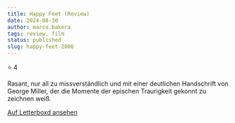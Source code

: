 ```yaml
---
title: Happy Feet (Review)
date: 2024-08-30
author: marco.bakera
tags: review, film
status: published
slug: happy-feet-2006
---
```


⭐ 4

Rasant, nur all zu missverständlich und mit einer deutlichen Handschrift von George Miller, der die Momente der epischen Traurigkeit gekonnt zu zeichnen weiß.

[Auf Letterboxd ansehen](https://boxd.it/7daBoH)

